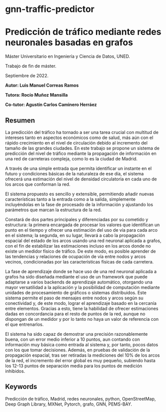 # gnn-traffic-predictor

# Predicción de tráfico mediante redes neuronales basadas en grafos 

Máster Universitario en Ingeniería y Ciencia de Datos, UNED.

Trabajo de fin de máster.

Septiembre de 2022.

**Autor: Luis Manuel Correas Ramos**

**Tutora: Rocío Muñoz Mansilla**

**Co-tutor: Agustín Carlos Caminero Herráez**

## Resumen

La predicción del tráfico ha tornado a ser una tarea crucial con multitud de intereses tanto en aspectos económicos como de salud, más aún con el rápido crecimiento en el nivel de circulación debido al incremento del tamaño de las grandes ciudades. En este trabajo se propone un sistema de predicción del nivel de tráfico mediante la propagación de información en una red de carreteras compleja, como lo es la ciudad de Madrid.

A través de una simple entrada que permita identificar un instante en el futuro y condiciones básicas de la naturaleza de ese día, el sistema ofrecerá una estimación del nivel de densidad circulatoria en cada uno de los arcos que conforman la red.

El sistema propuesto es sencillo y extensible, permitiendo añadir nuevas características tanto a la entrada como a la salida, simplemente incluyéndolas en la fase de procesado de la información y ajustando los parámetros que marcan la estructura de la red.

Constará de dos partes principales y diferenciadas por su cometido y estructura: la primera encargada de procesar los valores que identifican un punto en el tiempo y ofrecer una estimación del uso de vía para cada arco en el sistema; la segunda, en su lugar, llevará a cabo la propagación espacial del estado de los arcos usando una red neuronal aplicada a grafos, con el fin de estabilizar las estimaciones incluso en los arcos donde no existe un medidor físico de tráfico. De este modo, es posible aprender de las tendencias y relaciones de ocupación de vía entre nodos y arcos vecinos, condicionadas por las características físicas de cada carretera.

La fase de aprendizaje donde se hace uso de una red neuronal aplicada a grafos ha sido diseñada mediante el uso de un framework que puede adaptarse a varios backends de aprendizaje automático, otorgando una mayor versatilidad a la aplicación y la posibilidad de computación mediante unidades de procesamiento de gráficos o sistemas distribuidos. Este sistema permite el paso de mensajes entre nodos y arcos según su conectividad y, de este modo, lograr el aprendizaje basado en la cercanía entre elementos. Gracias a esto, tiene la habilidad de ofrecer estimaciones dadas en concordancia para el resto de puntos de la red, aunque no dispongan de un medidor y por lo tanto no haya un valor de referencia con el que entrenarlos.

El sistema ha sido capaz de demostrar una precisión razonablemente buena, con un error medio inferior a 10 puntos, aun contando con información muy básica como entrada al sistema y, por tanto, pocos datos con los que tomar decisiones. Además, en pruebas de validación de la propagación espacial, tras ser retiradas la mediciones del 10% de los arcos de la red, el incremento del error global es muy pequeño, subiendo hasta los 12-13 puntos de separación media para los puntos de medición inhibidos.

## Keywords

Predicción de tráfico, Madrid, redes neuronales, python, OpenStreetMap, Deep Graph Library, MXNet, Pytorch, grafo, GNN, PEMS-BAY.